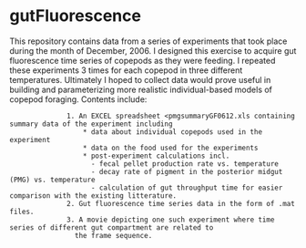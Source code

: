 # gutFluorescence
This repository contains data from a series of experiments that took place during the month of December, 2006. I designed this exercise to acquire gut fluorescence time series of copepods as they were feeding. I repeated these experiments 3 times for each copepod in three different temperatures. Ultimately I hoped to collect data would prove  useful in building and parameterizing more realistic individual-based models of copepod foraging. 
Contents include:

                  1. An EXCEL spreadsheet <pmgsummaryGF0612.xls containing summary data of the experiment including
                      * data about individual copepods used in the experiment
                      * data on the food used for the experiments
                      * post-experiment calculations incl.
                        - fecal pellet production rate vs. temperature
                        - decay rate of pigment in the posterior midgut (PMG) vs. temperature
                        - calculation of gut throughput time for easier comparison with the existing litterature.
                  2. Gut fluorescence time series data in the form of .mat files.
                  3. A movie depicting one such experiment where time series of different gut compartment are related to 
                    the frame sequence.
